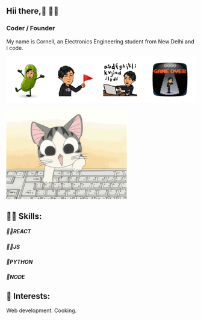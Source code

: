 ## Hii there,👋 👨‍💻
### Coder / Founder 
My name is Cornell, an Electronics Engineering student from New Delhi and I code.

![Coder / Founder ](https://github.com/Wali-dev/Wali-dev/blob/main/cover.png)



![til](https://github.com/Wali-dev/Wali-dev/blob/main/Chi-typing-on-a-computer-chis-sweet-home-chis-new-address-37597964-320-240.gif)

## 🐱‍🚀 Skills: 
##### 🐱‍🐉REACT 
##### 🐱‍🏍JS 
##### 🌹PYTHON 
##### 🤳NODE

 
## 🌱 Interests:
Web development.
Cooking.








